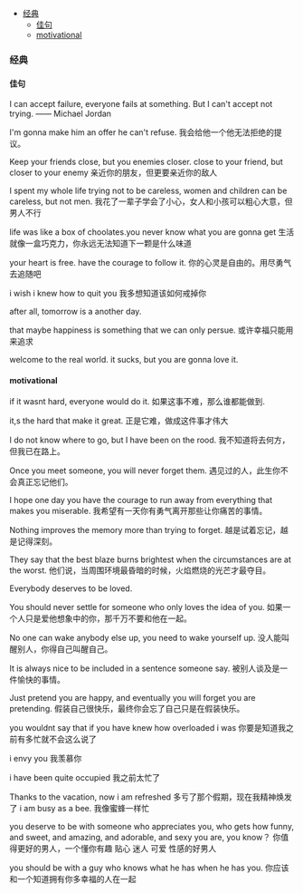 - [经典](#经典)
  - [佳句](#佳句)
  - [motivational](#motivational)

### 经典

#### 佳句
I can accept failure, everyone fails at something. But I can't accept not trying. —— Michael Jordan

I'm gonna make him an offer he can't refuse.
我会给他一个他无法拒绝的提议。

Keep your friends close, but you enemies closer.
close to your friend, but closer to your enemy
亲近你的朋友，但更要亲近你的敌人

I spent my whole life trying not to be careless, women and children can be careless, but not men.
我花了一辈子学会了小心，女人和小孩可以粗心大意，但男人不行

life was like a box of choolates.you never know what you are gonna get 
生活就像一盒巧克力，你永远无法知道下一颗是什么味道 

your heart is free. have the courage to follow it. 
你的心灵是自由的。用尽勇气去追随吧 

i wish i knew how to quit you 
我多想知道该如何戒掉你 

after all, tomorrow is a another day. 

that maybe happiness is something that we can only persue.
或许幸福只能用来追求 

welcome to the real world. it sucks, but you are gonna love it. 



#### motivational

if it wasnt hard, everyone would do it.
如果这事不难，那么谁都能做到. 

it,s the hard that make it great.
正是它难，做成这件事才伟大 


I do not know where to go, but I have been on the rood. 
我不知道将去何方，但我已在路上。 

Once you meet someone, you will never forget them. 
遇见过的人，此生你不会真正忘记他们。 

I hope one day you have the courage to run away from everything that makes you miserable. 
我希望有一天你有勇气离开那些让你痛苦的事情。 

Nothing improves the memory more than trying to forget. 
越是试着忘记，越是记得深刻。 

They say that the best blaze burns brightest when the circumstances are at the worst. 
他们说，当周围环境最昏暗的时候，火焰燃烧的光芒才最夺目。 

Everybody deserves to be loved. 

You should never settle for someone who only loves the idea of you. 
如果一个人只是爱他想象中的你，那千万不要和他在一起。 

No one can wake anybody else up, you need to wake yourself up. 
没人能叫醒别人，你得自己叫醒自己。 

It is always nice to be included in a sentence someone say. 
被别人谈及是一件愉快的事情。 


Just pretend you are happy, and eventually you will forget you are pretending. 
假装自己很快乐，最终你会忘了自己只是在假装快乐。 



you wouldnt say that if you have knew how overloaded i was 
你要是知道我之前有多忙就不会这么说了 

i envy you
我羡慕你 

i have been quite occupied
我之前太忙了 

Thanks to the vacation, now i am refreshed 
多亏了那个假期，现在我精神焕发了 
i am busy as a bee. 
我像蜜蜂一样忙 


you deserve to be with someone who appreciates you, who gets how funny, and sweet, and amazing, and adorable, and sexy you are, you know？
你值得更好的男人，一个懂你有趣 贴心 迷人 可爱 性感的好男人 


you should be with a guy who knows what he has when he has you. 你应该和一个知道拥有你多幸福的人在一起


